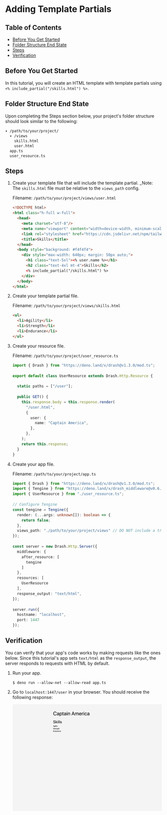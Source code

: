 # Adding Template Partials

## Table of Contents

* [Before You Get Started](#before-you-get-started)
* [Folder Structure End State](#folder-structure-end-state)
* [Steps](#steps)
* [Verification](#verification)

## Before You Get Started

In this tutorial, you will create an HTML template with template partials using `<% include_partial("/skills.html") %>`.

## Folder Structure End State

Upon completing the Steps section below, your project's folder structure should look similar to the following:

```
▾ /path/to/your/project/
  ▾ /views
    skills.html
    user.html
  app.ts
  user_resource.ts
```

## Steps

1. Create your template file that will include the template partial. _Note: The `skills.html` file must be relative to the `views_path` config.

    Filename: `/path/to/your/project/views/user.html`

    ```html
    <!DOCTYPE html>
    <html class="h-full w-full">
      <head>
        <meta charset="utf-8"/>
        <meta name="viewport" content="width=device-width, minimum-scale=1.0, user-scalable=no"/>
        <link rel="stylesheet" href="https://cdn.jsdelivr.net/npm/tailwindcss/dist/tailwind.min.css">
        <title>Skills</title>
      </head>
      <body style="background: #f4f4f4">
        <div style="max-width: 640px; margin: 50px auto;">
          <h1 class="text-5xl"><% user.name %></h1>
          <h2 class="text-4xl mt-4">Skills</h2>
          <% include_partial("/skills.html") %>
        </div>
      </body>
    </html>
    ```

2. Create your template partial file.

    Filename: `/path/to/your/project/views/skills.html`
    
    ```html
    <ul>
      <li>Agility</li>
      <li>Strength</li>
      <li>Endurance</li>
    </ul>
    ```

3. Create your resource file.

    Filename: `/path/to/your/project/user_resource.ts`
    
    ```typescript
    import { Drash } from "https://deno.land/x/drash@v1.3.0/mod.ts";

    export default class UserResource extends Drash.Http.Resource {

      static paths = ["/user"];

      public GET() {
        this.response.body = this.response.render(
          "/user.html",
          {
            user: {
              name: "Captain America",
            },
          },
        );
        return this.response;
      }
    }
    ```

4. Create your app file.

    Filename: `/path/to/your/project/app.ts`
    
    ```typescript
    import { Drash } from "https://deno.land/x/drash@v1.3.0/mod.ts";
    import { Tengine } from "https://deno.land/x/drash_middleware@v0.6.1/tengine/mod.ts";
    import { UserResource } from "./user_resource.ts";

    // Configure Tengine
    const tengine = Tengine({
      render: (...args: unknown[]): boolean => {
        return false;
      },
      views_path: "./path/to/your/project/views" // DO NOT include a trailing slash
    });

    const server = new Drash.Http.Server({
      middleware: {
        after_resource: [
          tengine
        ]
      },
      resources: [
        UserResource
      ],
      response_output: "text/html",
    });

    server.run({
      hostname: "localhost",
      port: 1447
    });
    ```

## Verification

You can verify that your app's code works by making requests like the ones below. Since this tutorial's app sets `text/html` as the `response_output`, the server responds to requests with HTML by default.

1. Run your app.

    ```shell
    $ deno run --allow-net --allow-read app.ts
    ```
    
2. Go to `localhost:1447/user` in your browser. You should receive the following response:

    ![Adding Template Partials](./img/adding_template_partials.png)
